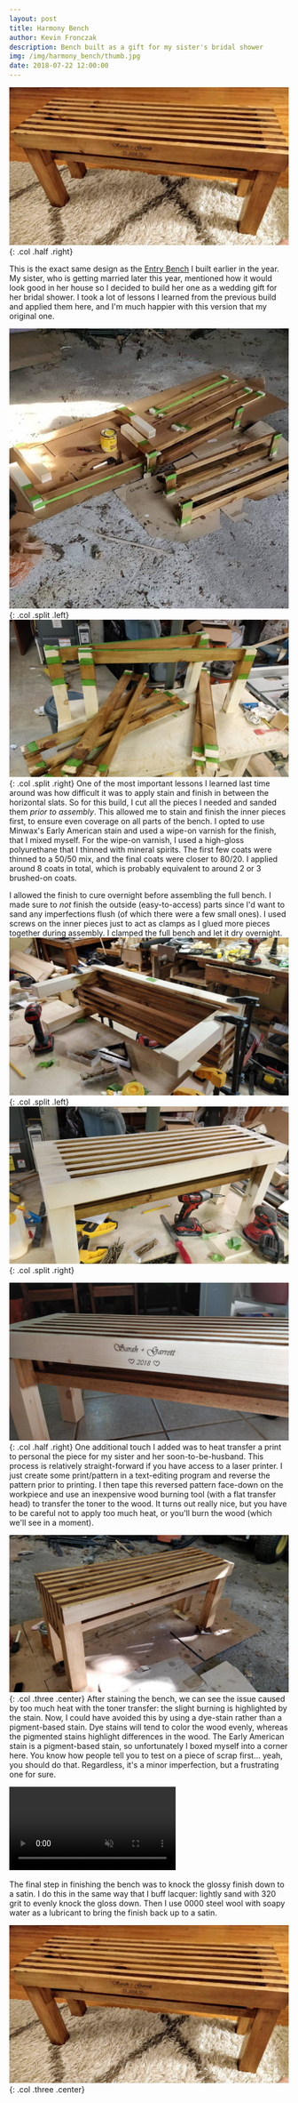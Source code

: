 ```yaml
---
layout: post
title: Harmony Bench
author: Kevin Fronczak
description: Bench built as a gift for my sister's bridal shower
img: /img/harmony_bench/thumb.jpg
date: 2018-07-22 12:00:00
---
```


![Harmony Bench](/img/harmony_bench/bench.jpg "Harmony Bench"){: .col .half .right}

This is the exact same design as the [Entry Bench](/portfolio/entry_bench) I built earlier in the year.  My sister, who is getting married later this year, mentioned how it would look good in her house so I decided to build her one as a wedding gift for her bridal shower.  I took a lot of lessons I learned from the previous build and applied them here, and I'm much happier with this version that my original one.

![Pre-assembly](/img/harmony_bench/pre_assembly.jpg "Bench pieces prior to assembly"){: .col .split .left}
![Pre-assembly post-finish](/img/harmony_bench/ready_for_assembly.jpg "Bench pieces finished prior to assembly"){: .col .split .right}
One of the most important lessons I learned last time around was how difficult it was to apply stain and finish in between the horizontal slats.  So for this build, I cut all the pieces I needed and sanded them _prior to assembly_.  This allowed me to stain and finish the inner pieces first, to ensure even coverage on all parts of the bench.  I opted to use Minwax's Early American stain and used a wipe-on varnish for the finish, that I mixed myself.  For the wipe-on varnish, I used a high-gloss polyurethane that I thinned with mineral spirits.  The first few coats were thinned to a 50/50 mix, and the final coats were closer to 80/20.  I applied around 8 coats in total, which is probably equivalent to around 2 or 3 brushed-on coats.

I allowed the finish to cure overnight before assembling the full bench.  I made sure to _not_ finish the outside (easy-to-access) parts since I'd want to sand any imperfections flush (of which there were a few small ones).  I used screws on the inner pieces just to act as clamps as I glued more pieces together during assembly.  I clamped the full bench and let it dry overnight.
![Glue-up](/img/harmony_bench/glueup.jpg "Glue-up"){: .col .split .left}
![Assembled bench](/img/harmony_bench/assembled.jpg "Assembled bench"){: .col .split .right}

![Decorative print](/img/harmony_bench/print.jpg "Bench with heat-transferred print"){: .col .half .right}
One additional touch I added was to heat transfer a print to personal the piece for my sister and her soon-to-be-husband.  This process is relatively straight-forward if you have access to a laser printer.  I just create some print/pattern in a text-editing program and reverse the pattern prior to printing.  I then tape this reversed pattern face-down on the workpiece and use an inexpensive wood burning tool (with a flat transfer head) to transfer the toner to the wood.  It turns out really nice, but you have to be careful not to apply too much heat, or you'll burn the wood (which we'll see in a moment).

![Stained bench](/img/harmony_bench/stained.jpg "Stained bench"){: .col .three .center}
After staining the bench, we can see the issue caused by too much heat with the toner transfer: the slight burning is highlighted by the stain.  Now, I could have avoided this by using a dye-stain rather than a pigment-based stain.  Dye stains will tend to color the wood evenly, whereas the pigmented stains highlight differences in the wood.  The Early American stain is a pigment-based stain, so unfortunately I boxed myself into a corner here.  You know how people tell you to test on a piece of scrap first... yeah, you should do that.  Regardless, it's a minor imperfection, but a frustrating one for sure.

<div class="img_row">
<video class="col half right" controls muted autoplay="autoplay" loop="loop">
    <source src="/img/harmony_bench/buffing.mp4" type="video/mp4" />
    Your browser does not support the video tag.
</video>

The final step in finishing the bench was to knock the glossy finish down to a satin.  I do this in the same way that I buff lacquer: lightly sand with 320 grit to evenly knock the gloss down.  Then I use 0000 steel wool with soapy water as a lubricant to bring the finish back up to a satin.
</div>

![Completed bench](/img/harmony_bench/bench.jpg "Completed bench"){: .col .three .center}


